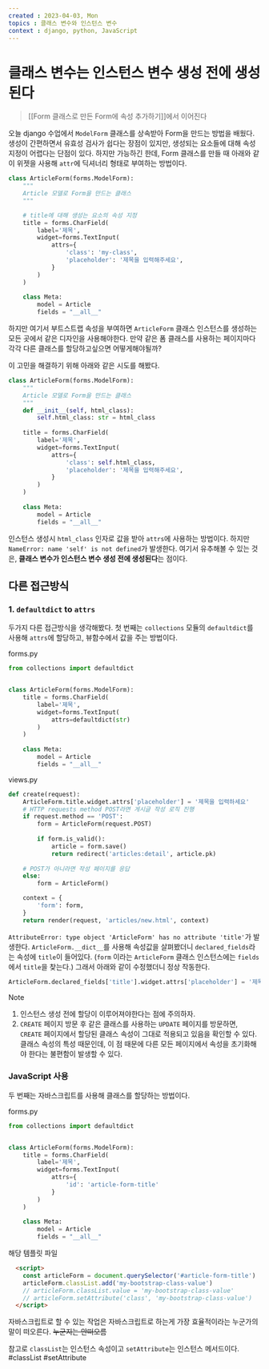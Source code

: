 ```yaml
---
created : 2023-04-03, Mon
topics : 클래스 변수와 인스턴스 변수
context : django, python, JavaScript
---
```

# 클래스 변수는 인스턴스 변수 생성 전에 생성된다
> [[Form 클래스로 만든 Form에 속성 추가하기]]에서 이어진다

오늘 django 수업에서 `ModelForm` 클래스를 상속받아 Form을 만드는 방법을 배웠다. 생성이 간편하면서 유효성 검사가 쉽다는 장점이 있지만, 생성되는 요소들에 대해 속성 지정이 어렵다는 단점이 있다. 하지만 가능하긴 한데, Form  클래스를 만들 때 아래와 같이 위젯을 사용해 `attr`에 딕셔너리 형태로 부여하는 방법이다.
```python
class ArticleForm(forms.ModelForm):
    """
    Article 모델로 Form을 만드는 클래스
    """

	# title에 대해 생성는 요소의 속성 지정
    title = forms.CharField(
        label='제목',
        widget=forms.TextInput(
            attrs={
                'class': 'my-class',
                'placeholder': '제목을 입력해주세요',
            }
        )
    )
    
    class Meta:
        model = Article
        fields = "__all__"


```

하지만 여기서 부트스트랩 속성을 부여하면 `ArticleForm` 클래스 인스턴스를 생성하는 모든 곳에서 같은 디자인을 사용해야한다. 만약 같은 폼 클래스를 사용하는 페이지마다 각각 다른 클래스를 할당하고싶으면 어떻게해야될까?

이 고민을 해결하기 위해 아래와 같은 시도를 해봤다.
```python
class ArticleForm(forms.ModelForm):
    """
    Article 모델로 Form을 만드는 클래스
    """
    def __init__(self, html_class):
        self.html_class: str = html_class
    
    title = forms.CharField(
        label='제목',
        widget=forms.TextInput(
            attrs={
                'class': self.html_class,
                'placeholder': '제목을 입력해주세요',
            }
        )
    )
    
    class Meta:
        model = Article
        fields = "__all__"


```
인스턴스 생성시 `html_class` 인자로 값을 받아 `attrs`에 사용하는 방법이다. 하지만 `NameError: name 'self' is not defined`가 발생한다. 여기서 유추해볼 수 있는 것은, **클래스 변수가 인스턴스 변수 생성 전에 생성된다**는 점이다.

## 다른 접근방식
### 1. `defaultdict` to `attrs`
두가지 다른 접근방식을 생각해봤다. 첫 번째는 `collections` 모듈의 `defaultdict`를 사용해 `attrs`에 할당하고, 뷰함수에서 값을 주는 방법이다.

forms.py
```python
from collections import defaultdict


class ArticleForm(forms.ModelForm):
    title = forms.CharField(
        label='제목',
        widget=forms.TextInput(
            attrs=defaultdict(str)
        )
    )
    
    class Meta:
        model = Article
        fields = "__all__"


```

views.py
```python
def create(request):
    ArticleForm.title.widget.attrs['placeholder'] = '제목을 입력하세요'
    # HTTP requests method POST라면 게시글 작성 로직 진행
    if request.method == 'POST':
        form = ArticleForm(request.POST)
        
        if form.is_valid():
            article = form.save()
            return redirect('articles:detail', article.pk)
        
    # POST가 아니라면 작성 페이지를 응답
    else:
        form = ArticleForm()

    context = {
        'form': form,
    }
    return render(request, 'articles/new.html', context)
```
`AttributeError: type object 'ArticleForm' has no attribute 'title'`가 발생한다. `ArticleForm.__dict__`를 사용해 속성값을 살펴봤더니 `declared_fields`라는 속성에 `title`이 들어있다. (`form` 이라는 `ArticleForm` 클래스 인스턴스에는 `fields`에서 `title`을 찾는다.) 그래서 아래와 같이 수정했더니 정상 작동한다.
```python
ArticleForm.declared_fields['title'].widget.attrs['placeholder'] = '제목을 입력하세요'
```
> [!Note]  
> 1. 인스턴스 생성 전에 할당이 이루어져야한다는 점에 주의하자. 
> 2. `CREATE` 페이지 방문 후 같은 클래스를 사용하는 `UPDATE` 페이지를 방문하면, `CREATE` 페이지에서 할당된 클래스 속성이 그대로 적용되고 있음을 확인할 수 있다. 클래스 속성의 특성 때문인데, 이 점 때문에 다른 모든 페이지에서 속성을 초기화해야 한다는 불편함이 발생할 수 있다.


### JavaScript 사용
두 번째는 자바스크립트를 사용해 클래스를 할당하는 방법이다.

forms.py
```python
from collections import defaultdict


class ArticleForm(forms.ModelForm):
    title = forms.CharField(
        label='제목',
        widget=forms.TextInput(
            attrs={
	            'id': 'article-form-title'
            }
        )
    )
    
    class Meta:
        model = Article
        fields = "__all__"


```

해당 템플릿 파일
```html
  <script>
	const articleForm = document.querySelector('#article-form-title')
	articleForm.classList.add('my-bootstrap-class-value')
	// articleForm.classList.value = 'my-bootstrap-class-value'
	// articleForm.setAttribute('class', 'my-bootstrap-class-value')
  </script>
```

자바스크립트로 할 수 있는 작업은 자바스크립트로 하는게 가장 효율적이라는 누군가의 말이 떠오른다. ~~누군지는 안떠오름~~

참고로 `classList`는 인스턴스 속성이고 `setAttribute`는 인스턴스 메서드이다.
#classList #setAttribute
